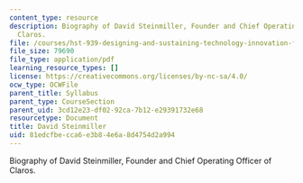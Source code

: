 ```yaml
---
content_type: resource
description: Biography of David Steinmiller, Founder and Chief Operating Officer of
  Claros.
file: /courses/hst-939-designing-and-sustaining-technology-innovation-for-global-health-practice-spring-2008/81edcfbecca6e3b84e6a8d4754d2a994_david_st_bio.pdf
file_size: 79690
file_type: application/pdf
learning_resource_types: []
license: https://creativecommons.org/licenses/by-nc-sa/4.0/
ocw_type: OCWFile
parent_title: Syllabus
parent_type: CourseSection
parent_uid: 3cd12e23-df02-92ca-7b12-e29391732e68
resourcetype: Document
title: David Steinmiller
uid: 81edcfbe-cca6-e3b8-4e6a-8d4754d2a994
---
```

Biography of David Steinmiller, Founder and Chief Operating Officer of Claros.